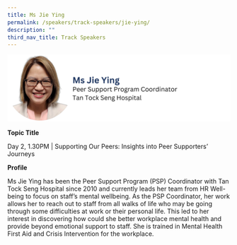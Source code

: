 ```yaml
---
title: Ms Jie Ying
permalink: /speakers/track-speakers/jie-ying/
description: ""
third_nav_title: Track Speakers
---
```

<div style="display: flex; flex-wrap: wrap;">
  <div style="flex-basis: 100%; max-width: 100%;">
    <img alt="track speakers 1" src="/images/SpeakersPhoto/jieying.png">
  </div>
	</div>
		
<b>Topic Title</b>

<p id="left">Day 2, 1.30PM | Supporting Our Peers: Insights into Peer Supporters’ Journeys</p>

<b>Profile</b>	

Ms Jie Ying has been the Peer Support Program (PSP) Coordinator with Tan Tock Seng Hospital since 2010 and currently leads her team from HR Well-being to focus on staff’s mental wellbeing. As the PSP Coordinator, her work allows her to reach out to staff from all walks of life who may be going through some difficulties at work or their personal life. This led to her interest in discovering how could she better workplace mental health and provide beyond emotional support to staff. She is trained in Mental Health First Aid and Crisis Intervention for the workplace.